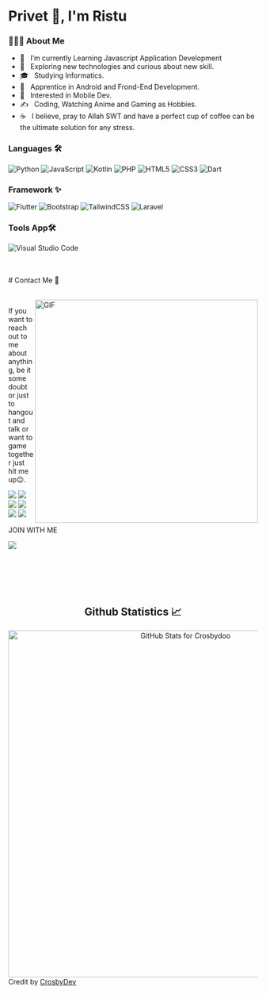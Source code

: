 # Privet 👋, I'm Ristu
<!-- <img hight="400" width="400" alt="GIF" align="center" src="https://media.giphy.com/media/HEFATVQvnjXg3vCGPu/giphy.gif"> -->

<h3> 👨🏻‍💻 About Me </h3>
<!-- <img align="right" alt="GIF" src="https://media.giphy.com/media/du3J3cXyzhj75IOgvA/giphy.gif" width="400"/> -->

- 🔭 &nbsp; I’m currently Learning Javascript Application Development
- 🤔 &nbsp; Exploring new technologies and curious about new skill.
- 🎓 &nbsp; Studying Informatics.
- 💼 &nbsp; Apprentice in Android and Frond-End Development.
- 🌱 &nbsp; Interested in Mobile Dev.
- ✍️ &nbsp; Coding, Watching Anime and Gaming as Hobbies.
- ☕ &nbsp; I believe, pray to Allah SWT and have a perfect cup of coffee can be the ultimate solution for any stress.

### Languages 🛠 
![Python](https://img.shields.io/badge/python-3670A0?style=for-the-badge&logo=python&logoColor=ffdd54)
![JavaScript](https://img.shields.io/badge/javascript-%23323330.svg?style=for-the-badge&logo=javascript&logoColor=%23F7DF1E)
![Kotlin](https://img.shields.io/badge/kotlin-%230095D5.svg?style=for-the-badge&logo=kotlin&logoColor=white)
![PHP](https://img.shields.io/badge/php-%23777BB4.svg?style=for-the-badge&logo=php&logoColor=white)
![HTML5](https://img.shields.io/badge/html5-%23E34F26.svg?style=for-the-badge&logo=html5&logoColor=white)
![CSS3](https://img.shields.io/badge/css3-%231572B6.svg?style=for-the-badge&logo=css3&logoColor=white)
![Dart](https://img.shields.io/badge/dart-%230175C2.svg?style=for-the-badge&logo=dart&logoColor=white)

### Framework ✨
![Flutter](https://img.shields.io/badge/Flutter-%2302569B.svg?style=for-the-badge&logo=Flutter&logoColor=white)
![Bootstrap](https://img.shields.io/badge/bootstrap-%23563D7C.svg?style=for-the-badge&logo=bootstrap&logoColor=white)
![TailwindCSS](https://img.shields.io/badge/tailwindcss-%2338B2AC.svg?style=for-the-badge&logo=tailwind-css&logoColor=white)
![Laravel](https://img.shields.io/badge/laravel-%23FF2D20.svg?style=for-the-badge&logo=laravel&logoColor=white)


### Tools App🛠
![Visual Studio Code](https://img.shields.io/badge/Visual%20Studio%20Code-0078d7.svg?style=for-the-badge&logo=visual-studio-code&logoColor=white)

<br>
<br>
# Contact Me 📝

<p>
 </br>
<img hight="320" width="450" align="right" alt="GIF" src="https://github.com/Xx-Ashutosh-xX/Xx-Ashutosh-xX/blob/master/assets/93195.gif">

If you want to reach out to me about anything, be it some doubt or just to hangout and talk or want to game together just hit me up😉.

<a href="https://www.linkedin.com/in/ristu-aji-5a553b207/"><img src="https://img.shields.io/badge/linkedin-%230077B5.svg?&style=for-the-badge&logo=linkedin&logoColor=white"/></a>
<a href="https://twitter.com/ristuaji"><img src="https://img.shields.io/badge/twitter-%2320A1F1.svg?&style=for-the-badge&logo=twitter&logoColor=white"/></a>
<a href="https://www.facebook.com/ristu.aji"><img src="https://img.shields.io/badge/facebook-%2320A1F1.svg?&style=for-the-badge&logo=facebook&logoColor=white"/></a>
<a href="https://www.instagram.com/ristuu_aji/"><img src="https://img.shields.io/badge/Instagram-E4405F?style=for-the-badge&logo=instagram&logoColor=white"/></a>
<a href="mailto:xxristuaji141@gmail.com?subject=[GitHub]%20🔥%20profile%20contact&body=Hello"><img src="https://img.shields.io/badge/Gmail-D14836?style=for-the-badge&logo=gmail&logoColor=white"/></a>
<a href="https://steamcommunity.com/id/assaultwarfare1/"><img src="https://img.shields.io/badge/Steam-000000?style=for-the-badge&logo=steam&logoColor=white"/></a>
</p>

JOIN WITH ME
<p>
  <a href="https://discord.gg/9BquyyB7VJ"><img src="https://img.shields.io/badge/Discord-7289DA?style=for-the-badge&logo=discord&logoColor=white"/></a>
</p>
 
<br>
<br>
<br>
<br>

<div align="center"> 
 <h2 align="center"> Github Statistics 📈 </h2>
 <img src="https://github-readme-stats.vercel.app/api?username=crosbydoo&show_icons=true&include_all_commits=true&count_private=true&theme=dark&layout=compact" alt="GitHub Stats for Crosbydoo" width="700">
</div
 

Credit by [CrosbyDev](https://github.com/ristu-mactavish)
